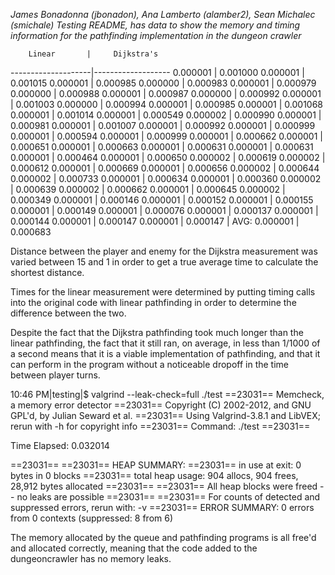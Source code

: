 *James Bonadonna (jbonadon), Ana Lamberto (alamber2), Sean Michalec (smichale)*
*Testing README, has data to show the memory and timing information for the pathfinding implementation in the dungeon crawler*

        Linear       |     Dijkstra's
 --------------------|-------------------
        0.000001     |     0.001000
        0.000001     |     0.001015
        0.000001     |     0.000985
        0.000000     |     0.000983
        0.000001     |     0.000979
        0.000000     |     0.000988
        0.000001     |     0.000987
        0.000000     |     0.000992
        0.000001     |     0.001003
        0.000000     |     0.000994
        0.000001     |     0.000985
        0.000001     |     0.001068
        0.000001     |     0.001014
        0.000001     |     0.000549
        0.000002     |     0.000990
        0.000001     |     0.000981
        0.000001     |     0.001007
        0.000001     |     0.000992
        0.000001     |     0.000999
        0.000001     |     0.000594
        0.000001     |     0.000999
        0.000001     |     0.000662
        0.000001     |     0.000651
        0.000001     |     0.000663
        0.000001     |     0.000631
        0.000001     |     0.000631
        0.000001     |     0.000464
        0.000001     |     0.000650
        0.000002     |     0.000619
        0.000002     |     0.000612
        0.000001     |     0.000669
        0.000001     |     0.000656
        0.000002     |     0.000644
        0.000002     |     0.000733
        0.000001     |     0.000634
        0.000001     |     0.000360
        0.000002     |     0.000639
        0.000002     |     0.000662
        0.000001     |     0.000645
        0.000002     |     0.000349
        0.000001     |     0.000146
        0.000001     |     0.000152
        0.000001     |     0.000155
        0.000001     |     0.000149
        0.000001     |     0.000076
        0.000001     |     0.000137
        0.000001     |     0.000144
        0.000001     |     0.000147
        0.000001     |     0.000147
                     |
AVG:    0.000001     |     0.000683

Distance between the player and enemy for the Dijkstra measurement was varied between 15 and 1 in order to get a true average time to calculate the shortest distance.

Times for the linear measurement were determined by putting timing calls into the original code with linear pathfinding in order to determine the difference between the two.

Despite the fact that the Dijkstra pathfinding took much longer than the linear pathfinding, the fact that it still ran, on average, in less than 1/1000 of a second means that it is a viable implementation of pathfinding, and that it can perform in the program without a noticeable dropoff in the time between player turns.


10:46 PM|testing|$ valgrind --leak-check=full ./test 
==23031== Memcheck, a memory error detector
==23031== Copyright (C) 2002-2012, and GNU GPL'd, by Julian Seward et al.
==23031== Using Valgrind-3.8.1 and LibVEX; rerun with -h for copyright info
==23031== Command: ./test
==23031== 

Time Elapsed: 0.032014

==23031== 
==23031== HEAP SUMMARY:
==23031==     in use at exit: 0 bytes in 0 blocks
==23031==   total heap usage: 904 allocs, 904 frees, 28,912 bytes allocated
==23031== 
==23031== All heap blocks were freed -- no leaks are possible
==23031== 
==23031== For counts of detected and suppressed errors, rerun with: -v
==23031== ERROR SUMMARY: 0 errors from 0 contexts (suppressed: 8 from 6)

The memory allocated by the queue and pathfinding programs is all free'd and allocated correctly, meaning that the code added to the dungeoncrawler has no memory leaks.
